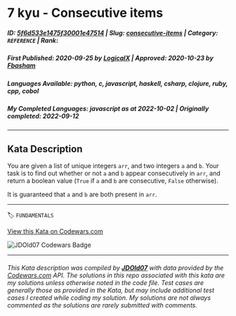 # 7 kyu - Consecutive items

##### **ID**: [5f6d533e1475f30001e47514](https://www.codewars.com/kata/5f6d533e1475f30001e47514) | **Slug**: [consecutive-items](https://www.codewars.com/kata/5f6d533e1475f30001e47514) | **Category**: `REFERENCE` | **Rank**: <span style="color:white">7 kyu</span>

##### **First Published**: 2020-09-25 ***by*** [LogicalX](https://www.codewars.com/users/LogicalX) | **Approved**: 2020-10-23 ***by*** [Fbasham](https://www.codewars.com/users/Fbasham)

##### **Languages Available**: python, c, javascript, haskell, csharp, clojure, ruby, cpp, cobol

##### **My Completed Languages**: javascript ***as at*** 2022-10-02 | **Originally completed**: 2022-09-12

---

## Kata Description


You are given a list of unique integers `arr`, and two integers `a` and `b`. Your task is to find out whether or not `a` and `b` appear consecutively in `arr`, and return a boolean value (`True` if `a` and `b` are consecutive, `False` otherwise). 



It is guaranteed that `a` and `b` are both present in `arr`.

---


🏷 `FUNDAMENTALS`


[View this Kata on Codewars.com](https://www.codewars.com/kata/5f6d533e1475f30001e47514)

![](https://www.codewars.com/users/jdold07/badges/large "JDOld07 Codewars Badge")

---

###### *This Kata description was compiled by [**JDOld07**](https://tpstech.dev) with data provided by the [Codewars.com](https://www.codewars.com) API.  The solutions in this repo associated with this kata are my solutions unless otherwise noted in the code file.  Test cases are generally those as provided in the Kata, but may include additional test cases I created while coding my solution.  My solutions are not always commented as the solutions are rarely submitted with comments.*
